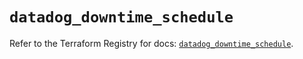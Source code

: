 # `datadog_downtime_schedule`

Refer to the Terraform Registry for docs: [`datadog_downtime_schedule`](https://registry.terraform.io/providers/datadog/datadog/3.67.0/docs/resources/downtime_schedule).
